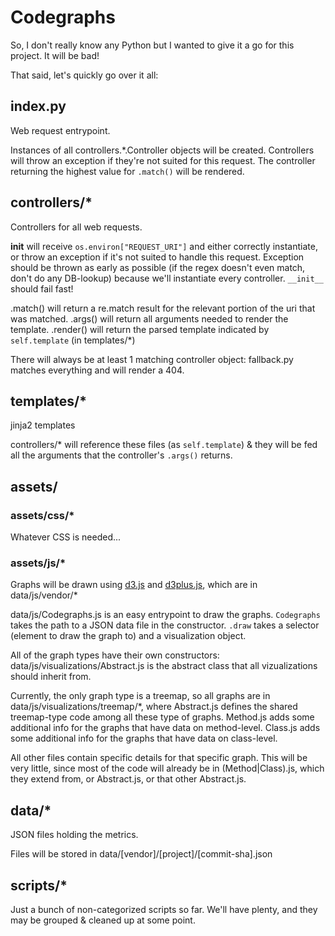 # Codegraphs

So, I don't really know any Python but I wanted to give it a go for this project. It will be bad!

That said, let's quickly go over it all:

## index.py

Web request entrypoint.

Instances of all controllers.*.Controller objects will be created.
Controllers will throw an exception if they're not suited for this request.
The controller returning the highest value for `.match()` will be rendered.

## controllers/*

Controllers for all web requests.

__init__ will receive `os.environ["REQUEST_URI"]` and either correctly instantiate, or throw an exception if it's not
suited to handle this request. Exception should be thrown as early as possible (if the regex doesn't even match, don't
do any DB-lookup) because we'll instantiate every controller. `__init__` should fail fast!

.match() will return a re.match result for the relevant portion of the uri that was matched.
.args() will return all arguments needed to render the template.
.render() will return the parsed template indicated by `self.template` (in templates/*)

There will always be at least 1 matching controller object: fallback.py matches everything and will render a 404.

## templates/*

jinja2 templates

controllers/* will reference these files (as `self.template`) & they will be fed all the arguments that the controller's
`.args()` returns.

## assets/

### assets/css/*

Whatever CSS is needed...

### assets/js/*

Graphs will be drawn using [d3.js](http://d3js.org/) and [d3plus.js](http://d3plus.org/), which are in data/js/vendor/*

data/js/Codegraphs.js is an easy entrypoint to draw the graphs.
`Codegraphs` takes the path to a JSON data file in the constructor.
`.draw` takes a selector (element to draw the graph to) and a visualization object.

All of the graph types have their own constructors:
data/js/visualizations/Abstract.js is the abstract class that all vizualizations should inherit from.

Currently, the only graph type is a treemap, so all graphs are in data/js/visualizations/treemap/*, where
Abstract.js defines the shared treemap-type code among all these type of graphs.
Method.js adds some additional info for the graphs that have data on method-level.
Class.js adds some additional info for the graphs that have data on class-level.

All other files contain specific details for that specific graph. This will be very little, since most of the code will
already be in (Method|Class).js, which they extend from, or Abstract.js, or that other Abstract.js.

## data/*

JSON files holding the metrics.

Files will be stored in data/[vendor]/[project]/[commit-sha].json

## scripts/*

Just a bunch of non-categorized scripts so far. We'll have plenty, and they may be grouped & cleaned up at some point.

